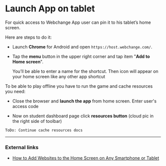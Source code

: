 # Launch App on tablet

For quick access to Webchange App user can pin it to his tablet’s home screen.

Here are steps to do it:

 - Launch **Chrome** for Android and open `https://host.webchange.com/`. 
 
 - Tap the **menu** button in the upper right corner and tap item "**Add to Home screen**". 
  
    You’ll be able to enter a name for the shortcut. Then icon will appear on your home screen like any other app shortcut

To be able to play offline you have to run the game and cache resources you need:

 - Close the browser and **launch the app** from home screen. Enter user's access code 

 - Now on student dashboard page click **resources button** (cloud pic in the right side of toolbar)

`ToDo: Continue cache resources docs`

---

### External links

- [How to Add Websites to the Home Screen on Any Smartphone or Tablet](https://www.howtogeek.com/196087/how-to-add-websites-to-the-home-screen-on-any-smartphone-or-tablet/)
